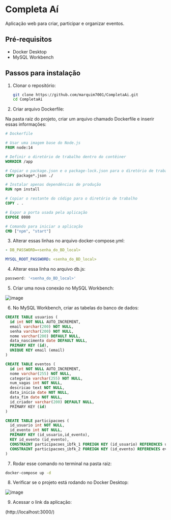 # Completa Aí

Aplicação web para criar, participar e organizar eventos.

## Pré-requisitos

- Docker Desktop
- MySQL Workbench

## Passos para instalação

1. Clonar o repositório:

   ```bash
   git clone https://github.com/marquim7001/CompletaAi.git
   cd CompletaAi
   ```

2. Criar arquivo Dockerfile:

Na pasta raiz do projeto, criar um arquivo chamado Dockerfile e inserir essas informações:

  ```Dockerfile
  # Dockerfile
  
  # Usar uma imagem base do Node.js
  FROM node:14
  
  # Definir o diretório de trabalho dentro do contêiner
  WORKDIR /app
  
  # Copiar o package.json e o package-lock.json para o diretório de trabalho
  COPY package*.json ./
  
  # Instalar apenas dependências de produção
  RUN npm install
  
  # Copiar o restante do código para o diretório de trabalho
  COPY . .
  
  # Expor a porta usada pela aplicação
  EXPOSE 8080
  
  # Comando para iniciar a aplicação
  CMD ["npm", "start"]
  ```

3. Alterar essas linhas no arquivo docker-compose.yml:

  ```yml
  - DB_PASSWORD=<senha_do_BD_local>
  ```
  
  ```yml
  MYSQL_ROOT_PASSWORD: <senha_do_BD_local>
  ```

4. Alterar essa linha no arquivo db.js:

  ```js
  password: '<senha_do_BD_local>'
  ```

5. Criar uma nova conexão no MySQL Workbench:

  ![image](https://github.com/user-attachments/assets/c7276b63-6103-4f0d-8820-f13fb2561c54)

6. No MySQL Workbench, criar as tabelas do banco de dados:

  ```sql
  CREATE TABLE usuarios (
    id int NOT NULL AUTO_INCREMENT,
    email varchar(200) NOT NULL,
    senha varchar(200) NOT NULL,
    nome varchar(200) DEFAULT NULL,
    data_nascimento date DEFAULT NULL,
    PRIMARY KEY (id),
    UNIQUE KEY email (email)
  )
  ```
  ```sql
  CREATE TABLE eventos (
    id int NOT NULL AUTO_INCREMENT,
    nome varchar(255) NOT NULL,
    categoria varchar(255) NOT NULL,
    num_vagas int NOT NULL,
    descricao text NOT NULL,
    data_inicio date NOT NULL,
    data_fim date NOT NULL,
    id_criador varchar(200) DEFAULT NULL,
    PRIMARY KEY (id)
  )
  ```
  ```sql
  CREATE TABLE participacoes (
    id_usuario int NOT NULL,
    id_evento int NOT NULL,
    PRIMARY KEY (id_usuario,id_evento),
    KEY id_evento (id_evento),
    CONSTRAINT participacoes_ibfk_1 FOREIGN KEY (id_usuario) REFERENCES usuarios (id),
    CONSTRAINT participacoes_ibfk_2 FOREIGN KEY (id_evento) REFERENCES eventos (id)
  )
  ```

7. Rodar esse comando no terminal na pasta raiz:

  ```bash
  docker-compose up -d
  ```

8. Verificar se o projeto está rodando no Docker Desktop:

  ![image](https://github.com/user-attachments/assets/6107f71b-7edb-4e56-a921-53c3d3bd067d)

9. Acessar o link da aplicação:

  (http://localhost:3000/)
